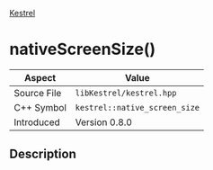 [Kestrel](index)
# nativeScreenSize()
| Aspect | Value |
| --- | --- |
| Source File | `libKestrel/kestrel.hpp` |
| C++ Symbol | `kestrel::native_screen_size` |
| Introduced | Version 0.8.0 |
## Description

